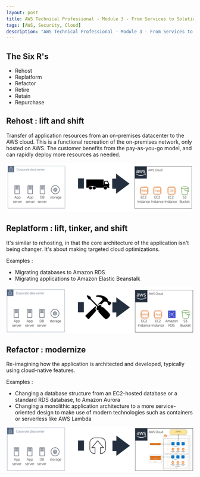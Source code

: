 ```yaml
---
layout: post
title: AWS Technical Professional - Module 3 - From Services to Solutions
tags: [AWS, Security, Cloud]
description: "AWS Technical Professional - Module 3 - From Services to Solutions"
---
```


## The Six R's

- Rehost
- Replatform
- Refactor
- Retire
- Retain
- Repurchase

## Rehost : lift and shift

Transfer of application resources from an on-premises datacenter to the AWS cloud. This is a functional recreation of the on-premises network, only hosted on AWS. The customer benefits from the pay-as-you-go model, and can rapidly deploy more resources as needed.

![](/assets/imgs/AWS/lift_shift.PNG)

## Replatform : lift, tinker, and shift

It's similar to rehosting, in that the core architecture of the application isn't being changer. It's about making targeted cloud optimizations.

Examples : 

- Migrating databases to Amazon RDS
- Migrating applications to Amazon Elastic Beanstalk

![](/assets/imgs/AWS/lift_tinker_shift.PNG)

## Refactor : modernize

Re-imagining how the application is architected and developed, typically using cloud-native features.

Examples :

- Changing a database structure from an EC2-hosted database or a standard RDS database, to Amazon Aurora
- Changing a monolithic application architecture to a more service-oriented design to make use of modern technologies such as containers or serverless like AWS Lambda

![](/assets/imgs/AWS/refactor.PNG)